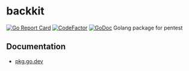 # backkit 
[![Go Report Card](https://goreportcard.com/badge/github.com/iIIusi0n/backkit)](https://goreportcard.com/report/github.com/iIIusi0n/backkit)
[![CodeFactor](https://www.codefactor.io/repository/github/iiiusi0n/backkit/badge)](https://www.codefactor.io/repository/github/iiiusi0n/backkit)
[![GoDoc](https://pkg.go.dev/badge/github.com/iIIusi0n/backkit?status.svg)](https://pkg.go.dev/github.com/iIIusi0n/backkit?tab=doc)
Golang package for pentest

## Documentation
- [pkg.go.dev](https://pkg.go.dev/github.com/iIIusi0n/backkit)
